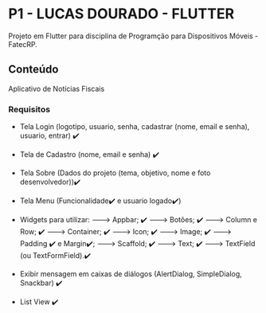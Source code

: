# P1 - LUCAS DOURADO - FLUTTER

Projeto em Flutter para disciplina de Programção para Dispositivos Móveis - FatecRP.

## Conteúdo

Aplicativo de Notícias Fiscais

### Requisitos

- Tela Login (logotipo, usuario, senha, cadastrar (nome, email e senha), usuario, entrar) ✔️
- Tela de Cadastro (nome, email e senha) ✔️
- Tela Sobre (Dados do projeto (tema, objetivo, nome e foto desenvolvedor))✔️

- Tela Menu (Funcionalidade✔️ e usuario logado✔️)

- Widgets para utilizar:
---> Appbar; ✔️
---> Botões; ✔️
---> Column e Row; ✔️
---> Container; ✔️
---> Icon; ✔️
---> Image; ✔️
---> Padding ✔️ e Margin✔️;
---> Scaffold; ✔️
---> Text; ✔️
---> TextField (ou TextFormField).✔️


- Exibir mensagem em caixas de diálogos (AlertDialog, SimpleDialog, Snackbar) ✔️

- List View ✔️

